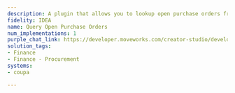 ```yaml
---
description: A plugin that allows you to lookup open purchase orders from Coupa.
fidelity: IDEA
name: Query Open Purchase Orders
num_implementations: 1
purple_chat_link: https://developer.moveworks.com/creator-studio/developer-tools/purple-chat/?conversation=%7B%22startTimestamp%22%3A%2211%3A43+AM%22%2C%22messages%22%3A%5B%7B%22role%22%3A%22user%22%2C%22parts%22%3A%5B%7B%22richText%22%3A%22Can+you+give+me+an+update+on+open+purchase+orders%3F%22%7D%5D%7D%2C%7B%22role%22%3A%22assistant%22%2C%22parts%22%3A%5B%7B%22reasoningSteps%22%3A%5B%7B%22status%22%3A%22success%22%2C%22richText%22%3A%22%3Cp%3E%E2%9C%85+Working+on+%3Cb%3EOpen+Purchase+Orders%3C%2Fb%3E%3Cbr%3E%E2%8F%B3+Calling+Plugin+%3Cb%3EQuery+Open+Purchase+Orders%3C%2Fb%3E%3C%2Fp%3E%22%7D%5D%7D%2C%7B%22richText%22%3A%22Here+are+the+open+purchase+orders%3A%3Cbr%3E%3Cb%3EPO12345%3A%3C%2Fb%3E+20+laptops+for+IT+department+-+Status%3A+Pending%3Cbr%3E%3Cb%3EPO12346%3A%3C%2Fb%3E+Office+supplies+for+Q3+-+Status%3A+In+Transit%3Cbr%3E%3Cb%3EPO12347%3A%3C%2Fb%3E+New+employee+welcome+kits+-+Status%3A+Awaiting+Approval%3Cbr%3EWould+you+like+to+take+any+actions+regarding+these+orders%3F%22%7D%5D%7D%5D%7D
solution_tags:
- Finance
- Finance - Procurement
systems:
- coupa

---
```

